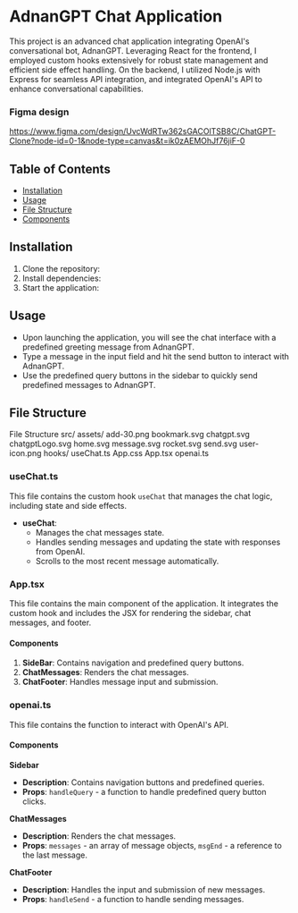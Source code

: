 # AdnanGPT Chat Application

This project is an advanced chat application integrating OpenAI's conversational bot, AdnanGPT. Leveraging React for the frontend, I employed custom hooks extensively for robust state management and efficient side effect handling. On the backend, I utilized Node.js with Express for seamless API integration, and integrated OpenAI's API to enhance conversational capabilities. 

### Figma design
https://www.figma.com/design/UvcWdRTw362sGACOlTSB8C/ChatGPT-Clone?node-id=0-1&node-type=canvas&t=ik0zAEMOhJf76jiF-0

## Table of Contents
- [Installation](#installation)
- [Usage](#usage)
- [File Structure](#file-structure)
- [Components](#components)

## Installation
1. Clone the repository:
2. Install dependencies:
3. Start the application:

## Usage
- Upon launching the application, you will see the chat interface with a predefined greeting message from AdnanGPT.
- Type a message in the input field and hit the send button to interact with AdnanGPT.
- Use the predefined query buttons in the sidebar to quickly send predefined messages to AdnanGPT.

## File Structure
File Structure
  src/
       assets/
       add-30.png
       bookmark.svg
       chatgpt.svg
       chatgptLogo.svg
       home.svg
       message.svg
       rocket.svg
       send.svg
       user-icon.png
 hooks/
       useChat.ts
 App.css
 App.tsx
 openai.ts

### useChat.ts
This file contains the custom hook `useChat` that manages the chat logic, including state and side effects.

- **useChat**:
  - Manages the chat messages state.
  - Handles sending messages and updating the state with responses from OpenAI.
  - Scrolls to the most recent message automatically.

### App.tsx
This file contains the main component of the application. It integrates the custom hook and includes the JSX for rendering the sidebar, chat messages, and footer.

#### Components
1. **SideBar**: Contains navigation and predefined query buttons.
2. **ChatMessages**: Renders the chat messages.
3. **ChatFooter**: Handles message input and submission.

### openai.ts
This file contains the function to interact with OpenAI's API.

#### Components
**Sidebar**
- **Description**: Contains navigation buttons and predefined queries.
- **Props**: `handleQuery` - a function to handle predefined query button clicks.

**ChatMessages**
- **Description**: Renders the chat messages.
- **Props**: `messages` - an array of message objects, `msgEnd` - a reference to the last message.

**ChatFooter**
- **Description**: Handles the input and submission of new messages.
- **Props**: `handleSend` - a function to handle sending messages.
